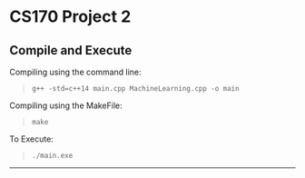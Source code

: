 # **CS170 Project 2**
## **Compile and Execute**
Compiling using the command line: 
> `g++ -std=c++14 main.cpp MachineLearning.cpp -o main` 

Compiling using the MakeFile: 
> `make`

To Execute:
> `./main.exe`
---
